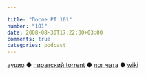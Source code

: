 ```yaml
---

title: "После РТ 101"
number: "101"
date: 2008-08-30T17:22:00+03:00
comments: true
categories: podcast
---
```

[аудио](http://cdn.radio-t.com/rt101post.mp3) ● [пиратский torrent](http://pirates.radio-t.com/torrents/rt101post.mp3.torrent) ● [лог чата](http://chat.radio-t.com/logs/radio-t-101.html) ● [wiki](http://wiki.radio-t.com/%D0%9F%D0%BE%D1%81%D0%BB%D0%B5_%D0%A0%D0%A2_101)<audio src="http://cdn.radio-t.com/rt101post.mp3" preload="none">

